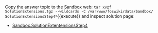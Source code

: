 
Copy the answer topic to the Sandbox web: `tar xvzf SolutionExtensions.tgz --wildcards -C /var/www/foswiki/data/Sandbox/ SolutionExtensionsStep4*`{{execute}} and inspect solution page:

* [Sandbox.SolutionExtentensionsStep4](/devwiki/bin/edit/NopHttps/HOST_SUBDOMAIN-80-KATACODA_HOST/environments/katacoda/com/foswiki/Sandbox/SolutionExtentensionsStep4?topicparent=KatacodaCourses/Foswiki1/Extensions.ScenarioStep04 "Create this topic")